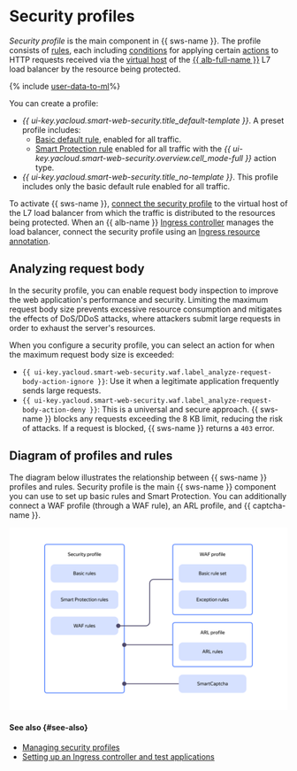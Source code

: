 # Security profiles

_Security profile_ is the main component in {{ sws-name }}. The profile consists of [rules](rules.md), each including [conditions](conditions.md) for applying certain [actions](rules.md#rule-action) to HTTP requests received via the [virtual host](../../application-load-balancer/concepts/http-router.md#virtual-host) of the [{{ alb-full-name }}](../../application-load-balancer/concepts/index.md) L7 load balancer by the resource being protected.

{% include [user-data-to-ml](../../_includes/smartwebsecurity/user-data-to-ml.md)%}

You can create a profile:
  * _{{ ui-key.yacloud.smart-web-security.title_default-template }}_. A preset profile includes:
    * [Basic default rule](rules.md#base-rules), enabled for all traffic.
    * [Smart Protection rule](rules.md#smart-protection-rules) enabled for all traffic with the _{{ ui-key.yacloud.smart-web-security.overview.cell_mode-full }}_ action type.
  * _{{ ui-key.yacloud.smart-web-security.title_no-template }}_. This profile includes only the basic default rule enabled for all traffic.

To activate {{ sws-name }}, [connect the security profile](../operations/host-connect.md) to the virtual host of the L7 load balancer from which the traffic is distributed to the resources being protected. When an {{ alb-name }} [Ingress controller](../../application-load-balancer/tools/k8s-ingress-controller/index.md) manages the load balancer, connect the security profile using an [Ingress resource annotation](../../application-load-balancer/k8s-ref/ingress.md).

## Analyzing request body

In the security profile, you can enable request body inspection to improve the web application's performance and security. Limiting the maximum request body size prevents excessive resource consumption and mitigates the effects of DoS/DDoS attacks, where attackers submit large requests in order to exhaust the server's resources.

When you configure a security profile, you can select an action for when the maximum request body size is exceeded:

* `{{ ui-key.yacloud.smart-web-security.waf.label_analyze-request-body-action-ignore }}`: Use it when a legitimate application frequently sends large requests.
* `{{ ui-key.yacloud.smart-web-security.waf.label_analyze-request-body-action-deny }}`: This is a universal and secure approach. {{ sws-name }} blocks any requests exceeding the 8 KB limit, reducing the risk of attacks. If a request is blocked, {{ sws-name }} returns a `403` error.

## Diagram of profiles and rules

The diagram below illustrates the relationship between {{ sws-name }} profiles and rules. Security profile is the main {{ sws-name }} component you can use to set up basic rules and Smart Protection. You can additionally connect a WAF profile (through a WAF rule), an ARL profile, and {{ captcha-name }}.

![profiles-rules](../../_assets/smartwebsecurity/profiles-rules.svg)

#### See also {#see-also}

* [Managing security profiles](../operations/index.md#profiles)
* [Setting up an Ingress controller and test applications](../../managed-kubernetes/tutorials/alb-ingress-controller.md#create-ingress-and-apps)

